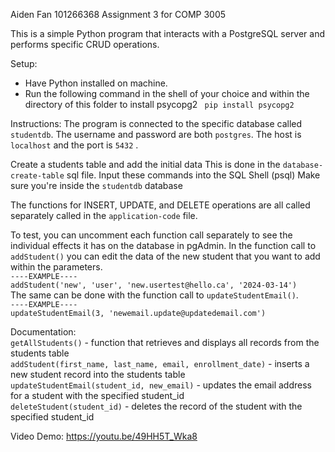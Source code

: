 Aiden Fan 101266368
Assignment 3 for COMP 3005

This is a simple Python program that interacts with a PostgreSQL server and performs specific CRUD operations.

Setup:

- Have Python installed on machine.
- Run the following command in the shell of your choice and within the directory of this folder to install psycopg2
  ` pip install psycopg2`

Instructions:
The program is connected to the specific database called `studentdb`. The username and password are both `postgres`. The host is `localhost`  and the port is `5432` . 

Create a students table and add the initial data
  This is done in the `database-create-table` sql file.
  Input these commands into the SQL Shell (psql)
    Make sure you're inside the `studentdb` database
  
The functions for INSERT, UPDATE, and DELETE operations are all called separately called in the `application-code` file.

To test, you can uncomment each function call separately to see the individual effects it has on the database in pgAdmin. In the function call to `addStudent()`
you can edit the data of the new student that you want to add within the parameters.<br>`----EXAMPLE----`<br>`addStudent('new', 'user', 'new.usertest@hello.ca', '2024-03-14')` <br>
The same can be done with the function call to `updateStudentEmail()`. <br> `----EXAMPLE----`<br>`updateStudentEmail(3, 'newemail.update@updatedemail.com')`<br>

Documentation:<br>
`getAllStudents()` - function that retrieves and displays all records from the students table <br>
`addStudent(first_name, last_name, email, enrollment_date)` - inserts a new student record into the students table <br>
`updateStudentEmail(student_id, new_email)` - updates the email address for a student with the specified student_id <br>
`deleteStudent(student_id)` - deletes the record of the student with the specified student_id <br>

Video Demo:
https://youtu.be/49HH5T_Wka8
